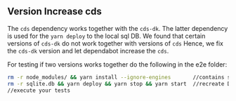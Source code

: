 ## Version Increase cds

The `cds` dependency works together with the `cds-dk`.
The latter dependency is used for the `yarn deploy` to the local sql DB.
We found that certain versions of `cds-dk` do not work together with versions of `cds`
Hence, we fix the `cds-dk` version and let dependabot increase the `cds`. 

For testing if two versions works together do the following in the e2e folder:

```bash
rm -r node_modules/ && yarn install --ignore-engines       //contains state of pm2
rm -r sqlite.db && yarn deploy && yarn stop && yarn start  //recreate DB
//execute your tests
```
